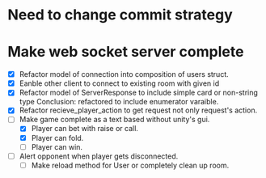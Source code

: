 # Need to change commit strategy

# Make web socket server complete
* [x] Refactor model of connection into composition of users struct.
* [x] Eanble other client to connect to existing room with given id
* [x] Refactor model of ServerResponse to include simple card or non-string type 
Conclusion: refactored to include enumerator varaible.
* [x] Refactor recieve_player_action to get request not only request's action.
* [ ] Make game complete as a text based without unity's gui.
	* [x] Player can bet with raise or call.
	* [x] Player can fold.
	* [ ] Player can win.
* [ ] Alert opponent when player gets disconnected.
	* [ ] Make reload method for User or completely clean up room.
